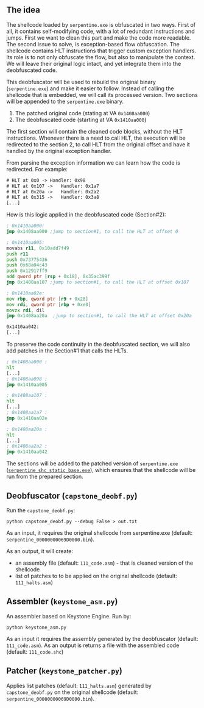 ## The idea

The shellcode loaded by `serpentine.exe` is obfuscated in two ways. First of all, it contains self-modifying code, with a lot of redundant instructions and jumps. First we want to clean this part and make the code more readable.
The second issue to solve, is exception-based flow obfuscation. The shellcode contains HLT instructions that trigger custom exception handlers. Its role is to not only obfuscate the flow, but also to manipulate the context. We will leave their original logic intact, and yet integrate them into the deobfuscated code.

This deobfuscator will be used to rebuild the original binary (`serpentine.exe`) and make it easier to follow.
Instead of calling the shellcode that is embedded, we will call its processed version. 
Two sections will be appended to the `serpentine.exe` binary.
1. The patched original code (stating at VA `0x1408aa000`)
2. The deobfuscated code (starting at VA `0x1410aa000`)

The first section will contain the cleaned code blocks, without the HLT instructions. Whenever there is a need to call HLT, the execution will be redirected to the section 2, to call HLT from the original offset and have it handled by the original exception handler. 

From parsine the exception information we can learn how the code is redirected. For example:

```txt
# HLT at 0x0 ->	Handler: 0x98
# HLT at 0x107 ->	Handler: 0x1a7
# HLT at 0x20a ->	Handler: 0x2a2
# HLT at 0x315 ->	Handler: 0x3a8
[...]
```

How is this logic applied in the deobfuscated code (Section#2):

```asm
; 0x1410aa000:
jmp 0x1408aa000 ;jump to section#1, to call the HLT at offset 0

; 0x1410aa005:
movabs r11, 0x10add7f49 
push r11
push 0x73775436
push 0x68a04c43
push 0x12917ff9
add qword ptr [rsp + 0x18], 0x35ac399f
jmp 0x1408aa107 ;jump to section#1, to call the HLT at offset 0x107

; 0x1410aa02e:
mov rbp, qword ptr [r9 + 0x28]
mov rdi, qword ptr [rbp + 0xe0]
movzx rdi, dil
jmp 0x1408aa20a  ;jump to section#1, to call the HLT at offset 0x20a

0x1410aa042:
[...]
```

To preserve the code continuity in the deobfuscated section, we will also add patches in the Section#1 that calls the HLTs.

```asm
; 0x1408aa000 :
hlt
[...]
; 0x1408aa098 :
jmp 0x1410aa005

; 0x1408aa107 :
hlt
[...]
; 0x1408aa1a7 :
jmp 0x1410aa02e

; 0x1408aa20a :
hlt
[...]
; 0x1408aa2a2 :
jmp 0x1410aa042
```

The sections will be added to the patched version of `serpentine.exe` ([`serpentine_shc_static_base.exe`](serpentine_shc_static_base.exe)), which ensures that the shellcode will be run from the prepared section.


## Deobfuscator (`capstone_deobf.py`)

Run the `capstone_deobf.py`:

```
python capstone_deobf.py --debug False > out.txt
```
As an input, it requires the original shellcode from serpentine.exe (default: `serpentine_00000000069D0000.bin`).

As an output, it will create:
+ an assembly file (default: `111_code.asm`) - that is cleaned version of the shellcode
+ list of patches to to be applied on the original shellcode (default: `111_halts.asm`)

## Assembler (`keystone_asm.py`)

An assembler based on Keystone Engine.
Run by:

```
python keystone_asm.py
```

As an input it requires the assembly generated by the deobfuscator (default: `111_code.asm`).
As an output is returns a file with the assembled code (default: `111_code.shc`)

## Patcher (`keystone_patcher.py`)

Applies list patches (default: `111_halts.asm`) generated by `capstone_deobf.py` on the original shellcode (default: `serpentine_00000000069D0000.bin`).

